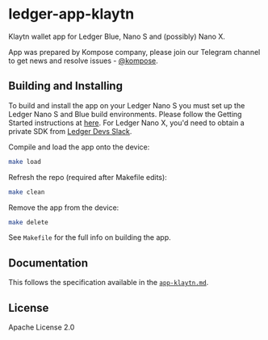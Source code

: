 # ledger-app-klaytn

Klaytn wallet app for Ledger Blue, Nano S and (possibly) Nano X.

App was prepared by Kompose company, please join our Telegram channel to get news and resolve issues - [@kompose](https://t.me/kompose).

## Building and Installing

To build and install the app on your Ledger Nano S you must set up the Ledger Nano S and Blue build environments. Please follow the Getting Started instructions at [here](https://ledger.readthedocs.io/en/latest/userspace/getting_started.html). For Ledger Nano X, you'd need to obtain a private SDK from [Ledger Devs Slack](https://trello.com/c/vodBUVai/38-join-our-developer-slack).

Compile and load the app onto the device:
```bash
make load
```

Refresh the repo (required after Makefile edits):
```bash
make clean
```

Remove the app from the device:
```bash
make delete
```

See `Makefile` for the full info on building the app.

## Documentation

This follows the specification available in the [`app-klaytn.md`](https://github.com/kompose-app/ledger-app-klaytn/blob/master/doc/app-klaytn.md).

## License

Apache License 2.0

